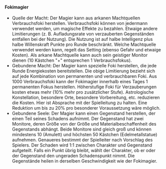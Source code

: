 #### Fokimagier

* Quelle der Macht: Der Magier kann aus arkanen Machtquellen Verbrauchsfoki herstellen. Verbrauchsfoki können von
jedermann verwendet werden, um magische Effekte zu bezahlen. Etwaige andere Limitierungen (z. B. Aufladungsrate von
verzauberten Gegenständen entfallen bei der Nutzung). Die Nutzung ist auf halbe Intelligenz plus halbe Willenskraft
Punkte pro Runde beschränkt. Welche Machtquelle verwendet werden kann, regelt das Setting (ebenso Gefahr und etwaige
Kosten). Als arkane Machtquelle kann auch sein geistiger Monitor dienen (10 Kästchen "+" entsprechen 1 Verbrauchsfokus).
* Gebundene Macht: Der Magier kann spezielle Foki herstellen, die jede Runde Energiekosten bereitstellen. Die obige
Limitierung bezieht sich auf jede Kombination von permanenten und verbrauchbaren Foki. Aus 1000 Verbrauchsfoki kann
der Fokimagier innerhalb eines Tages 1 permanenten Fokus herstellen. Höherstufige Foki für Verzauberungen kosten etwas
mehr (10% mehr pro zusätzlicher Stufe). Astrologische Konstellation, besondere Orte, besondere Vorbereitung, etc.
reduzieren die Kosten. Hier ist Absprache mit der Spielleitung zu halten. Eine Reduktion um bis zu 20% pro besonderer
Voraussetzung wäre möglich.
* Gebundene Seele: Der Magier kann einen Gegenstand herstellen, der einen Teil seines Schadens aufnimmt. Der Gegenstand
hat zwei Monitore, deren Größe von der Größe und Materialbeschaffenheit des Gegenstands abhängt. Beide Monitore sind
gleich groß und können mindestens 10 (Amulett) und höchsten 50 Kästchen (Edelmetallstatue) aufnehmen. Genaueres
bestimmt der Spielleiter nach Vorschlag des Spielers. Der Schaden wird 1:1 zwischen Charakter und Gegenstand aufgeteilt.
Falls ein Punkt übrig bleibt, wählt der Charakter, ob er oder der Gegenstand den ungeraden Schadenspunkt nimmt. Die
Gegenstände heilen in derselben Geschwindigkeit wie der Fokimagier.
